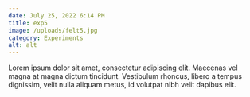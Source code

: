 ```yaml
---
date: July 25, 2022 6:14 PM
title: exp5
image: /uploads/felt5.jpg
category: Experiments
alt: alt
---
```

Lorem ipsum dolor sit amet, consectetur adipiscing elit. Maecenas vel magna at magna dictum tincidunt. Vestibulum rhoncus, libero a tempus dignissim, velit nulla aliquam metus, id volutpat nibh velit dapibus elit.